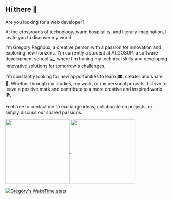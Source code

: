 ## Hi there 👋

Are you looking for a web developer?

<!--
**Gregory-Pagnoux/Gregory-Pagnoux** is a ✨ _special_ ✨ repository because its `README.md` (this file) appears on your GitHub profile.
-->

At the crossroads of technology, warm hospitality, and literary imagination, I invite you to discover my world.

I'm Grégory Pagnoux, a creative person with a passion for innovation and exploring new horizons. I'm currently a student at ALGOSUP, a software development school 💻, where I'm honing my technical skills and developing innovative solutions for tomorrow's challenges.

I'm constantly looking for new opportunities to learn 🎓, create💡and share 🤗. Whether through my studies, my work, or my personal projects, I strive to leave a positive mark and contribute to a more creative and inspired world 🌍.

Feel free to contact me to exchange ideas, collaborate on projects, or simply discuss our shared passions.

<a href="https://github.com/Gregory-Pagnoux/github-readme-stats">
  <img height=200 align="center" src="https://github-readme-stats.vercel.app/api?username=Gregory-Pagnoux&show_icons=true&theme=light" />
</a>
<a href="https://github.com/GregoryPagnoux/convoychat">
  <img height=200 align="center" src="https://github-readme-stats.vercel.app/api/top-langs?username=Gregory-Pagnoux&layout=donut&langs_count=5&card_width=320&show_icons=true&theme=darl" />
</a>

[![Grégory's WakaTime stats](https://github-readme-stats.vercel.app/api/wakatime?username=gregory_pagnoux)](https://github.com/Gregory-Pagnoux/github-readme-stats)

